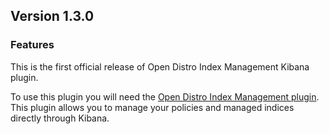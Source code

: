 ## Version 1.3.0

### Features

This is the first official release of Open Distro Index Management Kibana plugin.

To use this plugin you will need the [Open Distro Index Management plugin](https://github.com/opendistro-for-elasticsearch/index-management).
This plugin allows you to manage your policies and managed indices directly through Kibana.
 
